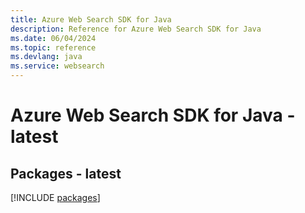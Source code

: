 ```yaml
---
title: Azure Web Search SDK for Java
description: Reference for Azure Web Search SDK for Java
ms.date: 06/04/2024
ms.topic: reference
ms.devlang: java
ms.service: websearch
---
```

# Azure Web Search SDK for Java - latest
## Packages - latest
[!INCLUDE [packages](web-search-index.md)]